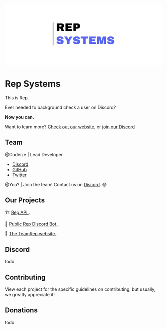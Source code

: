 ![Rep Banner](assets/RepBanner.png)
# Rep Systems

This is Rep.

Ever needed to background check a user on Discord?

**__Now you can.__**

Want to learn more? [Check out our website](https://rep.systems), or [join our Discord](#discord)

## Team

@Codeize | Lead Developer
- [Discord](https://discord.com/users/668423998777982997)
- [GitHub](https://github.com/Codeize)
- [Twitter](https://twitter.com/Codeize)

@You? | Join the team! Contact us on [Discord](#discord). :sunglasses:

## Our Projects
🏗️ [Rep API.](https://github.com/TeamRep/API).

🔨 [Public Rep Discord Bot.](https://github.com/TeamRep/Bot).

🎨 [The TeamRep website.](https://github.com/TeamRep/Website).

## Discord
todo

## Contributing
View each project for the specific guidelines on contributing, but usually, we greatly appreciate it!

## Donations
todo